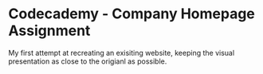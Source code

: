 ﻿# Codecademy - Company Homepage Assignment
 
 My first attempt at recreating an exisiting website, keeping the visual presentation as close to the origianl as possible.
